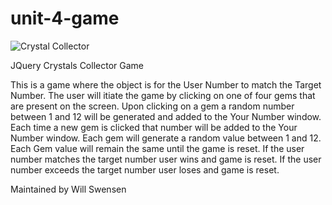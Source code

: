 # unit-4-game

![Crystal Collector](/assets/images/Crystal-Collector.PNG)

JQuery Crystals Collector Game

This is a game where the object is for the User Number to match the Target Number.
The user will itiate the game by clicking on one of four gems that are present on the screen. 
Upon clicking on a gem a random number between 1 and 12 will be generated and added to the Your Number window. 
Each time a new gem is clicked that number will be added to the Your Number window.
Each gem will generate a random value between 1 and 12.
Each Gem value will remain the same until the game is reset. 
If the user number matches the target number user wins and game is reset. 
If the user number exceeds the target number user loses and game is reset. 

Maintained by Will Swensen
